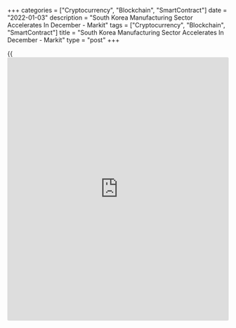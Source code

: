 +++
categories = ["Cryptocurrency", "Blockchain", "SmartContract"]
date = "2022-01-03"
description = "South Korea Manufacturing Sector Accelerates In December - Markit"
tags = ["Cryptocurrency", "Blockchain", "SmartContract"]
title = "South Korea Manufacturing Sector Accelerates In December - Markit"
type = "post"
+++

{{<iframe id="large-banner" src="https://www.bounty.group/#slide=26.0" width="100%" height="600" scrolling="no" style="border: 0px solid rgb(216, 221, 230); border-radius: 3px;">}}

The manufacturing sector in South Korea continued to expand in December,
and at a faster pace, the latest survey from Markit Economics revealed
on Monday with a manufacturing PMI score of 51.9.

That's up from 50.9 and it moved further above the boom-or-bust line of
50 that separates expansion from contraction.

New orders - which has the largest weighting in the PMI - increased
during December at the fastest rate in three months, reportedly
reflecting rising sales at domestic clients. However, the overall
expansion was subdued by comparison to those seen in the first half of
2021.

Relatively weak new order growth came amid the first month-on-month drop
in new export orders since September 2020. Rising COVID-19 infections
globally, poor shipping container availability and reduced demand from
clients in Japan were reportedly behind the decrease.

For comments and feedback [contact](https://www.playgroundfx.com/contact/): editorial@rtt[news](https://www.letsplayfx.com/blog/forex-news-website/).com

[Economic News][1]

 **What parts of the world are seeing the best (and worst) economic
performances lately? Click[here][2] to check out our [Econ Scorecard][2]
and find out! See up-to-the-moment [ranking](https://www.playgroundfx.com/blog/crypto-exchange-ranking/)s for the best and worst
performers in [GDP][3], [unemployment rate][4], [inflation][2] and much
more.**

   1. www.rtt[news](https://www.letsplayfx.com/blog/forex-news-website/).com/Content/EconomicNews.aspx
   2. www.rtt[news](https://www.letsplayfx.com/blog/forex-news-website/).com/economic-scorecard/world-rank/CPI/highest-performance.aspx
   3. www.rtt[news](https://www.letsplayfx.com/blog/forex-news-website/).com/economic-scorecard/world-rank/GDP/highest-performance.aspx
   4. www.rtt[news](https://www.letsplayfx.com/blog/forex-news-website/).com/economic-scorecard/world-rank/unemployment-rate/lowest-performance.aspx